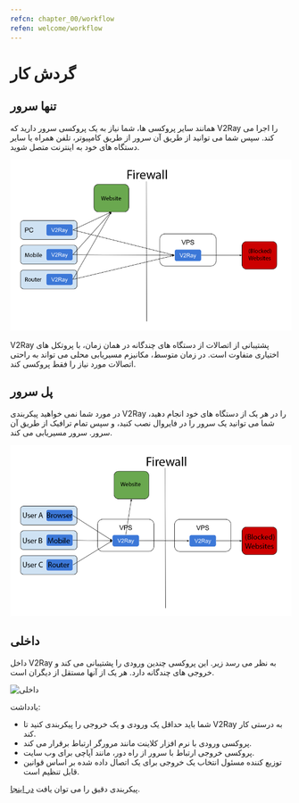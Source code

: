 ```yaml
---
refcn: chapter_00/workflow
refen: welcome/workflow
---
```

# گردش کار

## تنها سرور

همانند سایر پروکسی ها، شما نیاز به یک پروکسی سرور دارید که V2Ray را اجرا می کند. سپس شما می توانید از طریق آن سرور از طریق کامپیوتر، تلفن همراه یا سایر دستگاه های خود به اینترنت متصل شوید.

![مستقیم](../resources/direct.png)

V2Ray پشتیبانی از اتصالات از دستگاه های چندگانه در همان زمان، با پروتکل های اختیاری متفاوت است. در زمان متوسط، مکانیزم مسیریابی محلی می تواند به راحتی اتصالات مورد نیاز را فقط پروکسی کند.

## پل سرور

در مورد شما نمی خواهید پیکربندی V2Ray را در هر یک از دستگاه های خود انجام دهید، شما می توانید یک سرور را در فایروال نصب کنید، و سپس تمام ترافیک از طریق آن سرور. سرور مسیریابی می کند.

![رله](../resources/relay.png)

## داخلی

داخل V2Ray به نظر می رسد زیر. این پروکسی چندین ورودی را پشتیبانی می کند و خروجی های چندگانه دارد. هر یک از آنها مستقل از دیگران است.

![داخلی](../resources/internal.svg)

یادداشت:

* شما باید حداقل یک ورودی و یک خروجی را پیکربندی کنید تا V2Ray به درستی کار کند.
* پروکسی ورودی با نرم افزار کلاینت مانند مرورگر ارتباط برقرار می کند.
* پروکسی خروجی ارتباط با سرور از راه دور، مانند آپاچی برای وب سایت.
* توزیع کننده مسئول انتخاب یک خروجی برای یک اتصال داده شده بر اساس قوانین قابل تنظیم است.

پیکربندی دقیق را می توان یافت [در اینجا](../configuration/overview.md).